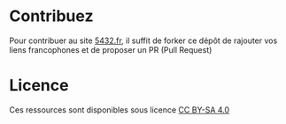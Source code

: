 # Contribuez

Pour contribuer au site [5432.fr](http://5432.fr), il suffit de forker ce dépôt de rajouter vos liens francophones
et de proposer un PR (Pull Request)

# Licence

Ces ressources sont disponibles sous licence [CC BY-SA 4.0](http://creativecommons.org/licenses/by-sa/4.0/deed.fr)


